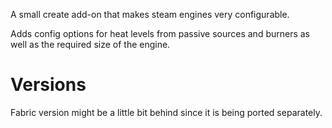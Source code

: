 A small create add-on that makes steam engines very configurable.

Adds config options for heat levels from passive sources and burners as well as the required size of the engine.

# Versions
Fabric version might be a little bit behind since it is being ported separately.
